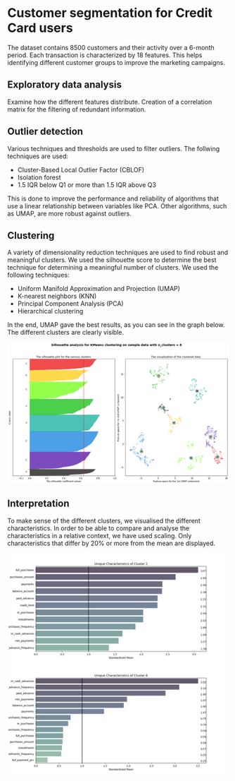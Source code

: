 # Customer segmentation for Credit Card users
The dataset contains 8500 customers and their activity over a 6-month period. Each transaction is characterized by 18 features. This helps identifying different customer groups to improve the marketing campaigns.


## Exploratory data analysis
Examine how the different features distribute. Creation of a correlation matrix for the filtering of redundant information.

## Outlier detection
Various techniques and thresholds are used to filter outliers. The follwing techniques are used: 
- Cluster-Based Local Outlier Factor (CBLOF) 
- Isolation forest
- 1.5 IQR below Q1 or more than 1.5 IQR above Q3

This is done to improve the performance and reliability of algorithms that use a linear relationship between variables like PCA. Other algorithms, such as UMAP, are more robust against outliers.

## Clustering
A variety of dimensionality reduction techniques are used to find robust and meaningful clusters. We used the silhouette score to determine the best technique for determining a meaningful number of clusters. We used the following techniques:
- Uniform Manifold Approximation and Projection (UMAP)
- K-nearest neighbors (KNN)
- Principal Component Analysis (PCA)
- Hierarchical clustering

In the end, UMAP gave the best results, as you can see in the graph below. The different clusters are clearly visible.

![Silhouette score](Micha/Silhouette_score.png)

## Interpretation
To make sense of the different clusters, we visualised the different characteristics. In order to be able to compare and analyse the characteristics in a relative context, we have used scaling. Only characteristics that differ by 20% or more from the mean are displayed.

<div style="text-align: center;">
  <p float="center">
    <img src="Micha/plot_3.png" width="500" />
    <img src="Micha/plot_7.png" width="500" /> 
  </p>
</div>
